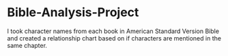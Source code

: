 # Bible-Analysis-Project
I took character names from each book in American Standard Version Bible and created a relationship chart based on if characters are mentioned in the same chapter.

